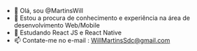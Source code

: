 - 👋 Olá, sou @MartinsWill
- 👀 Estou a procura de conhecimento e experiência na área de desenvolvimento Web/Mobile
- 🌱 Estudando React JS e React Native
- 📫 Contate-me no e-mail : WillMartinsSdc@gmail.com


